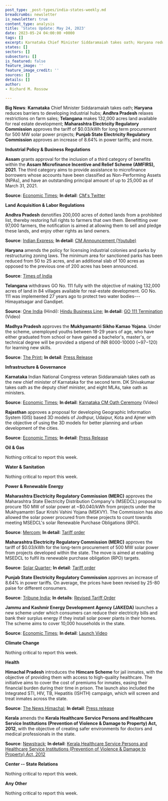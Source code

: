 ```yaml
---
post_type: _post-types/india-states-weekly.md
breadcrumbs: newsletter
is_newsletter: true
content_type: analysis
title: 'States Update: May 24, 2023'
date: 2023-05-24 04:00:00 +0000
tags: []
excerpt: Karnataka Chief Minister Siddaramaiah takes oath; Haryana reduces barriers to developing industrial hubs; Andhra Pradesh relaxes restrictions on farm sales; Telangana makes 132,000 acres land available for real estate development; Maharashtra Electricity Regulatory Commission** approves the tariff of $0.03/kWh for long term procurement for 500 MW solar power projects; Punjab State Electricity Regulatory Commission** approves an increase of 8.64% in power tariffs; and more.
states: []
sectors: []
subsectors: []
is_featured: false
feature_image: ''
feature_image_credit: ''
sources: []
details: []
author:
- Richard M. Rossow

---
```

**Big News**: **Karnataka** Chief Minister Siddaramaiah takes oath; **Haryana** reduces barriers to developing industrial hubs; **Andhra Pradesh** relaxes restrictions on farm sales; **Telangana** makes 132,000 acres land available for real estate development; **Maharashtra Electricity Regulatory Commission** approves the tariff of $0.03/kWh for long term procurement for 500 MW solar power projects; **Punjab State Electricity Regulatory Commission** approves an increase of 8.64% in power tariffs; and more.

**Industrial Policy & Business Regulations**  

**Assam** grants approval for the inclusion of a third category of benefits within the **Assam Microfinance Incentive and Relief Scheme (AMFIRS), 2021**. The third category aims to provide assistance to microfinance borrowers whose accounts have been classified as Non-Performing Assets (NPAs), and have an outstanding principal amount of up to 25,000 as of March 31, 2021. 

**Source**: [Economic Times](https://economictimes.indiatimes.com/news/economy/policy/assam-cabinet-approves-category-iii-of-microfinance-incentive-and-relief-scheme-extends-mou-with-37-lenders/articleshow/100363280.cms?from=mdr); **In detail**: [CM's Twitter](https://twitter.com/ranojpeguassam/status/1659545339517607938/photo/1)

**Land Acquisition & Labor Regulations**  

**Andhra Pradesh** denotifies 200,000 acres of dotted lands from a prohibited list, thereby restoring full rights to farmers that own them. Benefitting over 97,000 farmers, the notification is aimed at allowing them to sell and pledge these lands, and enjoy other rights as land owners. 

**Source**: [Indian Express](https://indianexpress.com/article/cities/hyderabad/andhra-govt-british-era-dotted-lands-8614130/); **In detail**: [CM Announcement (Youtube)](https://www.youtube.com/watch?v=5f7ncCJottY)

**Haryana** amends the policy for licensing industrial colonies and parks by restructuring zoning laws. The minimum area for sanctioned parks has been reduced from 50 to 25 acres, and an additional slab of 100 acres as opposed to the previous one of 200 acres has been announced. 

**Source**: [Times of India](https://timesofindia.indiatimes.com/city/chandigarh/hry-amends-policy-for-licensing-indl-colonies/articleshowprint/100390070.cms)

**Telangana** withdraws GO No. 111 fully with the objective of making 132,000 acres of land in 84 villages available for real-estate development. GO No. 111 was implemented 27 years ago to protect two water bodies--- Himayatsagar and Gandipet. 

**Source**: [One India](https://hindi.oneindia.com/news/jaipur/rajasthan-news-rs-13-26-crore-approved-for-drinking-water-in-shyam-nagar-jaipur-773390.html) (Hindi): [Hindu Business Line](https://www.thehindubusinessline.com/news/telangana-cabinet-to-withdraw-the-go-111/article66867024.ece); **In detail**: [GO 111 Termination](https://www.youtube.com/watch?v=NBcXzLtIibw) (Video)

**Madhya Pradesh** approves the **Mukhyamantri Sikho Kamao Yojana**. Under the scheme, unemployed youths between 18-29 years of age, who have either graduated from school or have gained a bachelor's, master's, or technical degree will be provided a stipend of INR 8000-10000 (~$97-$120) for learning new skills. 

**Source**: [The Print](https://theprint.in/india/mp-cabinet-approves-learn-and-earn-scheme-for-unemployed-youths-cm-chouhan/1579036/); **In detail**: [Press Release](https://www.mpinfo.org/Home/TodaysNews#Mukhya-Mantri-Sikho-Kamao-Yojana-will-provide-new-opportunities-for-employment,-progress-and-development-to-the-youths:-CM-Shri-Chouhan-20230517N110)

**Infrastructure & Governance**  

**Karnataka** Indian National Congress veteran Siddaramaiah takes oath as the new chief minister of Karnataka for the second term. DK Shivakumar takes oath as the deputy chief minister, and eight MLAs, take oath as ministers. 

**Source**: [Economic Times](https://economictimes.indiatimes.com/news/politics-and-nation/congress-siddaramaiah-sworn-in-as-karnataka-cm-dk-shivakumar-takes-oath-as-his-deputy/articleshow/100374408.cms#:~:text=Congress%20veteran%20Siddharamaiah%20on%20Sunday,office%20at%20Bengaluru's%20Kanteerava%20Stadium.); **In detail**: [Karnataka CM Oath Ceremony](https://www.youtube.com/watch?v=e48MUcGrKQM) (Video)

**Rajasthan** approves a proposal for developing Geographic Information System (GIS) based 3D models of Jodhpur, Udaipur, Kota and Ajmer with the objective of using the 3D models for better planning and urban development of the cities. 

**Source**: [Economic Times](https://economictimes.indiatimes.com/news/india/rajasthan-government-approves-proposal-to-create-gis-based-3d-models-of-4-cities/articleshow/100380544.cms?from=mdr); **In detail**: [Press Release](https://cmo.rajasthan.gov.in/pressreleasedetail/110516)

**Oil & Gas**  

Nothing critical to report this week.  

**Water & Sanitation**  

Nothing critical to report this week.  

**Power & Renewable Energy**  

**Maharashtra Electricity Regulatory Commission (MERC)** approves the Maharashtra State Electricity Distribution Company's (MSEDCL) proposal to procure 150 MW of solar power at ~$0.040/kWh from projects under the Mukhyamantri Saur Krishi Vahini Yojana (MSKVY). The Commission has also allowed the solar power procured from these projects to count towards meeting MSEDCL's solar Renewable Purchase Obligations (RPO). 

**Source**: [Mercom](https://www.mercomindia.com/maharashtra-tariff-150-mw-solar-power); **In detail**: [Tariff order](https://merc.gov.in/wp-content/uploads/2023/05/Order-43-of-2023.pdf)

**Maharashtra Electricity Regulatory Commission (MERC)** approves the tariff of $0.03/kWh for the long-term procurement of 500 MW solar power from projects developed within the state. The move is aimed at enabling MSEDCL to fulfil its renewable purchase obligation (RPO) targets. 

**Source**: [Solar Quarter](https://solarquarter.com/2023/05/22/merc-approves-%E2%82%B92-90-tariff-for-procuring-500-mw-of-solar-power-on-long-term-basis-in-maharashtra/); **In detail**: [Tariff order](https://merc.gov.in/wp-content/uploads/2023/05/Order-41-of-2023.pdf)

**Punjab State Electricity Regulatory Commission** approves an increase of 8.64% in power tariffs. On average, the prices have been revised by 25-80 paise for different consumers.  

**Source**: [Tribune India](https://www.tribuneindia.com/news/punjab/punjab-increases-electricity-tariff-bhagwant-mann-says-it-wont-affect-common-man-508034); **In details**: [Revised Tariff Order](https://pserc.gov.in/pages/Tariff%20for%20FY%202022-23.pdf)

**Jammu and Kashmir Energy Development Agency (JAKEDA)** launches a new scheme under which consumers can reduce their electricity bills and bank their surplus energy if they install solar power plants in their homes. The scheme aims to cover 10,000 households in the state. 

**Source**: [Economic Times](https://economictimes.indiatimes.com/industry/renewables/jk-to-push-solar-energy-to-cut-consumers-electricity-bills/articleshow/100305702.cms); **In detail**: [Launch Video](https://www.youtube.com/watch?v=cw9UfbfIBqE)

**Climate Change**

Nothing critical to report this week.  

**Health**   

**Himachal Pradesh** introduces the **Himcare Scheme** for jail inmates, with the objective of providing them with access to high-quality healthcare. The initiative aims to cover the cost of premiums for inmates, easing their financial burden during their time in prison. The launch also included the Integrated STI, HIV, TB, Hepatitis (ISHTH) campaign, which will screen and treat inmates across the state. 

**Source**: [The News Himachal](https://thenewshimachal.com/2023/05/himachal-pradesh-cm-launches-himcare-scheme-for-jail-inmates-ensuring-quality-healthcare/); **In detail**: [Press release](http://himachalpr.gov.in/OnePressRelease.aspx?Language=1&ID=27197)

**Kerala** amends the **Kerala Healthcare Service Persons and Healthcare Service Institutions (Prevention of Violence & Damage to Property) Act, 2012**, with the objective of creating safer environments for doctors and medical professionals in the state. 

**Source**: [Newstrack](https://english.newstracklive.com/news/hospital-protection-ordinance-approved-in-kerala-to-ensure-safety-of-health-staff-sc1-nu318-ta318-1277033-1.html); **In detail**: [Kerala Healthcare Service Persons and Healthcare Service Institutions (Prevention of Violence & Damage to Property) Act, 2012](https://prsindia.org/files/bills_acts/acts_states/kerala/2012/2012KERALA14.pdf)

**Center -- State Relations**  

Nothing critical to report this week.  

**Any Other**

Nothing critical to report this week.
